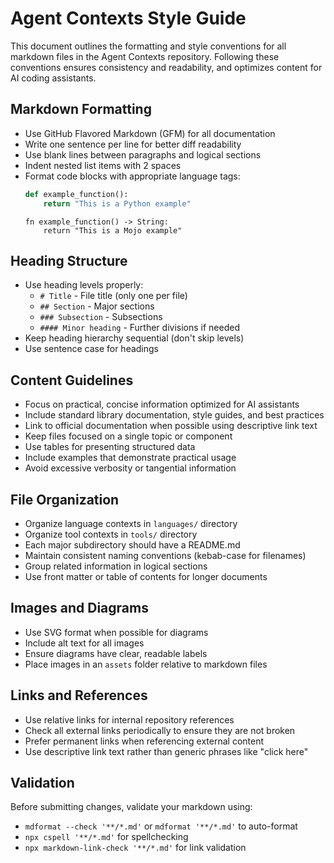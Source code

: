 # Agent Contexts Style Guide

This document outlines the formatting and style conventions for all markdown files in the Agent Contexts repository. Following these conventions ensures consistency and readability, and optimizes content for AI coding assistants.

## Markdown Formatting

- Use GitHub Flavored Markdown (GFM) for all documentation
- Write one sentence per line for better diff readability
- Use blank lines between paragraphs and logical sections
- Indent nested list items with 2 spaces
- Format code blocks with appropriate language tags:
  ```python
  def example_function():
      return "This is a Python example"
  ```
  ```mojo
  fn example_function() -> String:
      return "This is a Mojo example"
  ```

## Heading Structure

- Use heading levels properly:
  - `# Title` - File title (only one per file)
  - `## Section` - Major sections
  - `### Subsection` - Subsections
  - `#### Minor heading` - Further divisions if needed
- Keep heading hierarchy sequential (don't skip levels)
- Use sentence case for headings

## Content Guidelines

- Focus on practical, concise information optimized for AI assistants
- Include standard library documentation, style guides, and best practices
- Link to official documentation when possible using descriptive link text
- Keep files focused on a single topic or component
- Use tables for presenting structured data
- Include examples that demonstrate practical usage
- Avoid excessive verbosity or tangential information

## File Organization

- Organize language contexts in `languages/` directory
- Organize tool contexts in `tools/` directory
- Each major subdirectory should have a README.md
- Maintain consistent naming conventions (kebab-case for filenames)
- Group related information in logical sections
- Use front matter or table of contents for longer documents

## Images and Diagrams

- Use SVG format when possible for diagrams
- Include alt text for all images
- Ensure diagrams have clear, readable labels
- Place images in an `assets` folder relative to markdown files

## Links and References

- Use relative links for internal repository references
- Check all external links periodically to ensure they are not broken
- Prefer permanent links when referencing external content
- Use descriptive link text rather than generic phrases like "click here"

## Validation

Before submitting changes, validate your markdown using:
- `mdformat --check '**/*.md'` or `mdformat '**/*.md'` to auto-format
- `npx cspell '**/*.md'` for spellchecking
- `npx markdown-link-check '**/*.md'` for link validation